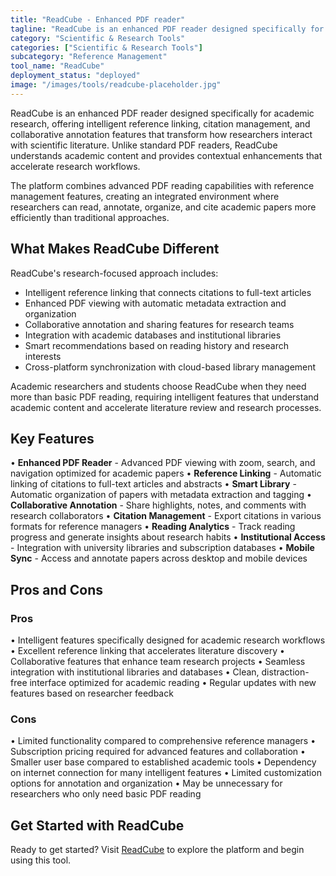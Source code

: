 ```yaml
---
title: "ReadCube - Enhanced PDF reader"
tagline: "ReadCube is an enhanced PDF reader designed specifically for academic research, offering intelligent reference linking, citation management, and collaborative annotation features..."
category: "Scientific & Research Tools"
categories: ["Scientific & Research Tools"]
subcategory: "Reference Management"
tool_name: "ReadCube"
deployment_status: "deployed"
image: "/images/tools/readcube-placeholder.jpg"
---
```


ReadCube is an enhanced PDF reader designed specifically for academic research, offering intelligent reference linking, citation management, and collaborative annotation features that transform how researchers interact with scientific literature. Unlike standard PDF readers, ReadCube understands academic content and provides contextual enhancements that accelerate research workflows.

The platform combines advanced PDF reading capabilities with reference management features, creating an integrated environment where researchers can read, annotate, organize, and cite academic papers more efficiently than traditional approaches.

## What Makes ReadCube Different

ReadCube's research-focused approach includes:
- Intelligent reference linking that connects citations to full-text articles
- Enhanced PDF viewing with automatic metadata extraction and organization
- Collaborative annotation and sharing features for research teams
- Integration with academic databases and institutional libraries
- Smart recommendations based on reading history and research interests
- Cross-platform synchronization with cloud-based library management

Academic researchers and students choose ReadCube when they need more than basic PDF reading, requiring intelligent features that understand academic content and accelerate literature review and research processes.

## Key Features

• **Enhanced PDF Reader** - Advanced PDF viewing with zoom, search, and navigation optimized for academic papers
• **Reference Linking** - Automatic linking of citations to full-text articles and abstracts
• **Smart Library** - Automatic organization of papers with metadata extraction and tagging
• **Collaborative Annotation** - Share highlights, notes, and comments with research collaborators
• **Citation Management** - Export citations in various formats for reference managers
• **Reading Analytics** - Track reading progress and generate insights about research habits
• **Institutional Access** - Integration with university libraries and subscription databases
• **Mobile Sync** - Access and annotate papers across desktop and mobile devices

## Pros and Cons

### Pros
• Intelligent features specifically designed for academic research workflows
• Excellent reference linking that accelerates literature discovery
• Collaborative features that enhance team research projects
• Seamless integration with institutional libraries and databases
• Clean, distraction-free interface optimized for academic reading
• Regular updates with new features based on researcher feedback

### Cons
• Limited functionality compared to comprehensive reference managers
• Subscription pricing required for advanced features and collaboration
• Smaller user base compared to established academic tools
• Dependency on internet connection for many intelligent features
• Limited customization options for annotation and organization
• May be unnecessary for researchers who only need basic PDF reading

## Get Started with ReadCube

Ready to get started? Visit [ReadCube](https://www.readcube.com/) to explore the platform and begin using this tool.